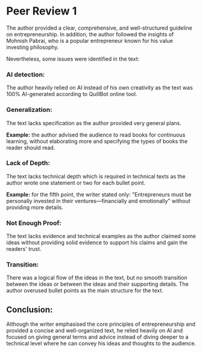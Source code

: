 # Peer Review 1

The author provided a clear, comprehensive, and well-structured guideline on entrepreneurship. In addition, the author followed the insights of Mohnish Pabrai, who is a popular entrepreneur known for his value investing philosophy.

Nevertheless, some issues were identified in the text:

### AI detection: 

The author heavily relied on AI instead of his own creativity as the text was 100% AI-generated according to QuillBot online tool.

### Generalization: 

The text lacks specification as the author provided very general plans.

**Example:** the author advised the audience to read books for continuous learning, without elaborating more and specifying the types of books the reader should read.

### Lack of Depth: 

The text lacks technical depth which is required in technical texts as the author wrote one statement or two for each bullet point.

**Example:** for the fifth point, the writer stated only: "Entrepreneurs must be personally invested in their ventures—financially and emotionally" without providing more details.

### Not Enough Proof: 

The text lacks evidence and technical examples as the author claimed some ideas without providing solid evidence to support his claims and gain the readers' trust.

### Transition: 

There was a logical flow of the ideas in the text, but no smooth transition between the ideas or between the ideas and their supporting details. The author overused bullet points as the main structure for the text.

## Conclusion:
Although the writer emphasised the core principles of entrepreneurship and provided a concise and well-organized text, he relied heavily on AI and focused on giving general terms and advice instead of diving deeper to a technical level where he can convey his ideas and thoughts to the audience.


